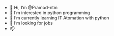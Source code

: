 - 👋 Hi, I’m @Pramod-ntm
- 👀 I’m interested in python programming
- 🌱 I’m currently learning IT Atomation with python
- 💞️ I’m looking for jobs
- 📫 

<!---
Pramod-ntm/Pramod-ntm is a ✨ special ✨ repository because its `README.md` (this file) appears on your GitHub profile.
You can click the Preview link to take a look at your changes.
--->
 
